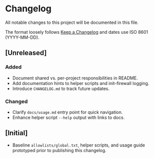 # Changelog
All notable changes to this project will be documented in this file.

The format loosely follows [Keep a Changelog](https://keepachangelog.com/en/1.1.0/) and dates use ISO 8601 (YYYY-MM-DD).

## [Unreleased]
### Added
- Document shared vs. per-project responsibilities in README.
- Add documentation hints to helper scripts and init-firewall logging.
- Introduce `CHANGELOG.md` to track future updates.

### Changed
- Clarify `docs/usage.md` entry point for quick navigation.
- Enhance helper script `--help` output with links to docs.

## [Initial]
- Baseline `allowlists/global.txt`, helper scripts, and usage guide prototyped prior to publishing this changelog.
